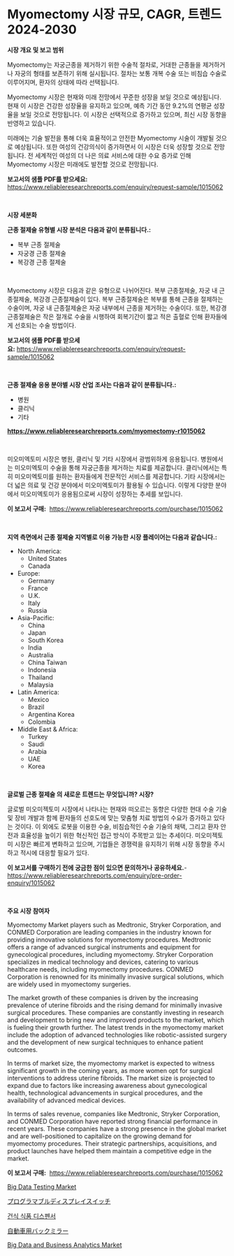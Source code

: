 <p><h1>Myomectomy 시장 규모, CAGR, 트렌드 2024-2030</h1></p><p><strong>시장 개요 및 보고 범위</strong></p>
<p><p>Myomectomy는 자궁근종을 제거하기 위한 수술적 절차로, 거대한 근종들을 제거하거나 자궁의 형태를 보존하기 위해 실시됩니다. 절차는 보통 개복 수술 또는 비침습 수술로 이루어지며, 환자의 상태에 따라 선택됩니다.</p><p>Myomectomy 시장은 현재와 미래 전망에서 꾸준한 성장을 보일 것으로 예상됩니다. 현재 이 시장은 건강한 성장율을 유지하고 있으며, 예측 기간 동안 9.2%의 연평균 성장율을 보일 것으로 전망됩니다. 이 시장은 선택적으로 증가하고 있으며, 최신 시장 동향을 반영하고 있습니다.</p><p>미래에는 기술 발전을 통해 더욱 효율적이고 안전한 Myomectomy 시술이 개발될 것으로 예상됩니다. 또한 여성의 건강의식이 증가하면서 이 시장은 더욱 성장할 것으로 전망됩니다. 전 세계적인 여성의 더 나은 의료 서비스에 대한 수요 증가로 인해 Myomectomy 시장은 미래에도 발전할 것으로 전망됩니다.</p></p>
<p><strong>보고서의 샘플 PDF를 받으세요:</strong> <a href="https://www.reliableresearchreports.com/enquiry/request-sample/1015062">https://www.reliableresearchreports.com/enquiry/request-sample/1015062</a></p>
<p>&nbsp;</p>
<p><strong>시장 세분화</strong></p>
<p><strong>근종 절제술 유형별 시장 분석은 다음과 같이 분류됩니다.:</strong></p>
<p><ul><li>복부 근종 절제술</li><li>자궁경 근종 절제술</li><li>복강경 근종 절제술</li></ul></p>
<p>&nbsp;</p>
<p><p>Myomectomy 시장은 다음과 같은 유형으로 나뉘어진다. 복부 근종절제술, 자궁 내 근종절제술, 복강경 근종절제술이 있다. 복부 근종절제술은 복부를 통해 근종을 절제하는 수술이며, 자궁 내 근종절제술은 자궁 내부에서 근종을 제거하는 수술이다. 또한, 복강경 근종절제술은 작은 절개로 수술을 시행하여 회복기간이 짧고 적은 출혈로 인해 환자들에게 선호되는 수술 방법이다.</p></p>
<p><strong>보고서의 샘플 PDF를 받으세요:</strong>&nbsp;<a href="https://www.reliableresearchreports.com/enquiry/request-sample/1015062">https://www.reliableresearchreports.com/enquiry/request-sample/1015062</a></p>
<p>&nbsp;</p>
<p><strong> 근종 절제술 응용 분야별 시장 산업 조사는 다음과 같이 분류됩니다.:</strong></p>
<p><ul><li>병원</li><li>클리닉</li><li>기타</li></ul></p>
<p><strong><a href="https://www.reliableresearchreports.com/myomectomy-r1015062">https://www.reliableresearchreports.com/myomectomy-r1015062</a></strong></p>
<p>&nbsp;</p>
<p><p>미오미엑토미 시장은 병원, 클리닉 및 기타 시장에서 광범위하게 응용됩니다. 병원에서는 미오미엑토미 수술을 통해 자궁근종을 제거하는 치료를 제공합니다. 클리닉에서는 특히 미오미엑토미를 원하는 환자들에게 전문적인 서비스를 제공합니다. 기타 시장에서는 더 넓은 의료 및 건강 분야에서 미오미엑토미가 활용될 수 있습니다. 이렇게 다양한 분야에서 미오미엑토미가 응용됨으로써 시장이 성장하는 추세를 보입니다.</p></p>
<p><strong>이 보고서 구매:</strong>&nbsp; <a href="https://www.reliableresearchreports.com/purchase/1015062">https://www.reliableresearchreports.com/purchase/1015062</a></p>
<p>&nbsp;</p>
<p><strong>지역 측면에서 근종 절제술 지역별로 이용 가능한 시장 플레이어는 다음과 같습니다.:</strong></p>
<p><ul>
    <li>
        North America:
        <ul>
            <li>United States</li>
            <li>Canada</li>
        </ul>
    </li>
    <li>
        Europe:
        <ul>
            <li>Germany</li>
            <li>France</li>
            <li>U.K.</li>
            <li>Italy</li>
            <li>Russia</li>
        </ul>
    </li>
    <li>
        Asia-Pacific:
        <ul>
            <li>China</li>
            <li>Japan</li>
            <li>South Korea</li>
            <li>India</li>
            <li>Australia</li>
            <li>China Taiwan</li>
            <li>Indonesia</li>
            <li>Thailand</li>
            <li>Malaysia</li>
        </ul>
    </li>
    <li>
        Latin America:
        <ul>
            <li>Mexico</li>
            <li>Brazil</li>
            <li>Argentina Korea</li>
            <li>Colombia</li>
        </ul>
    </li>
    <li>
        Middle East & Africa:
        <ul>
            <li>Turkey</li>
            <li>Saudi</li>
            <li>Arabia</li>
            <li>UAE</li>
            <li>Korea</li>
        </ul>
    </li>
    </ul></p>
<p>&nbsp;</p>
<p><strong>글로벌 근종 절제술 의 새로운 트렌드는 무엇입니까? 시장?</strong></p>
<p><p>글로벌 미오미젝토미 시장에서 나타나는 현재와 떠오르는 동향은 다양한 현대 수술 기술 및 장비 개발과 함께 환자들의 선호도에 맞는 맞춤형 치료 방법의 수요가 증가하고 있다는 것이다. 이 외에도 로봇을 이용한 수술, 비침습적인 수술 기술의 채택, 그리고 환자 안전과 효율성을 높이기 위한 혁신적인 접근 방식이 주목받고 있는 추세이다. 미오미젝토미 시장은 빠르게 변화하고 있으며, 기업들은 경쟁력을 유지하기 위해 시장 동향을 주시하고 적시에 대응할 필요가 있다.</p></p>
<p><strong>이 보고서를 구매하기 전에 궁금한 점이 있으면 문의하거나 공유하세요.</strong>- <a href="https://www.reliableresearchreports.com/enquiry/pre-order-enquiry/1015062">https://www.reliableresearchreports.com/enquiry/pre-order-enquiry/1015062</a></p>
<p>&nbsp;</p>
<p><strong>주요 시장 참여자</strong></p>
<p><p>Myomectomy Market players such as Medtronic, Stryker Corporation, and CONMED Corporation are leading companies in the industry known for providing innovative solutions for myomectomy procedures. Medtronic offers a range of advanced surgical instruments and equipment for gynecological procedures, including myomectomy. Stryker Corporation specializes in medical technology and devices, catering to various healthcare needs, including myomectomy procedures. CONMED Corporation is renowned for its minimally invasive surgical solutions, which are widely used in myomectomy surgeries.</p><p>The market growth of these companies is driven by the increasing prevalence of uterine fibroids and the rising demand for minimally invasive surgical procedures. These companies are constantly investing in research and development to bring new and improved products to the market, which is fueling their growth further. The latest trends in the myomectomy market include the adoption of advanced technologies like robotic-assisted surgery and the development of new surgical techniques to enhance patient outcomes.</p><p>In terms of market size, the myomectomy market is expected to witness significant growth in the coming years, as more women opt for surgical interventions to address uterine fibroids. The market size is projected to expand due to factors like increasing awareness about gynecological health, technological advancements in surgical procedures, and the availability of advanced medical devices.</p><p>In terms of sales revenue, companies like Medtronic, Stryker Corporation, and CONMED Corporation have reported strong financial performance in recent years. These companies have a strong presence in the global market and are well-positioned to capitalize on the growing demand for myomectomy procedures. Their strategic partnerships, acquisitions, and product launches have helped them maintain a competitive edge in the market.</p></p>
<p><strong>이 보고서 구매:</strong>&nbsp;&nbsp;<a href="https://www.reliableresearchreports.com/purchase/1015062">https://www.reliableresearchreports.com/purchase/1015062</a></p>
<p><p><a href="https://github.com/edytherolanlouisejk1miz0wig/Market-Research-Report-List-2/blob/main/big-data-testing-market.md">Big Data Testing Market</a></p><p><a href="https://medium.com/@annchovey2023/%E3%83%97%E3%83%AD%E3%82%B0%E3%83%A9%E3%83%9E%E3%83%96%E3%83%AB%E3%83%87%E3%82%A3%E3%82%B9%E3%83%97%E3%83%AC%E3%82%A4%E3%82%B9%E3%82%A4%E3%83%83%E3%83%81%E3%81%AE%E5%B8%82%E5%A0%B4%E8%AA%BF%E6%9F%BB%E3%83%AC%E3%83%9D%E3%83%BC%E3%83%88-%E3%81%9D%E3%81%AE%E6%AD%B4%E5%8F%B2%E3%81%A8%E4%BA%88%E6%B8%AC2031%E5%B9%B4%E3%81%BE%E3%81%A72034%E5%B9%B4-7b3db52016ff">プログラマブルディスプレイスイッチ</a></p><p><a href="https://medium.com/@lottierunte44/2024%EB%85%84%EB%B6%80%ED%84%B0-2031%EB%85%84%EA%B9%8C%EC%A7%80%EC%9D%98-%EC%8B%9C%EC%9E%A5-%EB%B6%84%EC%84%9D-%EB%B0%8F-%ED%81%AC%EA%B8%B0-%EC%98%88%EC%B8%A1%EC%9D%84-%EC%9C%84%ED%95%9C-%EA%B1%B4%EC%8B%9D-%EC%82%AC%EB%A3%8C-%EB%94%94%EC%8A%A4%ED%8E%9C%EC%84%9C-%EC%8B%9C%EC%9E%A5-e03e4843e8c2">건식 식품 디스펜서</a></p><p><a href="https://medium.com/@aurelianghideanu2022/%E8%87%AA%E5%8B%95%E8%BB%8A%E5%BE%8C%E6%96%B9%E8%A6%96%E9%8F%A1%E5%B8%82%E5%A0%B4%E3%81%AE%E8%A6%8F%E6%A8%A1-%E5%B8%82%E5%A0%B4%E5%8B%95%E5%90%91%E3%81%A8%E5%B8%82%E5%A0%B4%E4%BA%88%E6%B8%AC-2024%E5%B9%B4%E3%81%8B%E3%82%892031%E5%B9%B4-f1485c510165">自動車用バックミラー</a></p><p><a href="https://github.com/peachesmcdowel1/Market-Research-Report-List-2/blob/main/big-data-and-business-analytics-market.md">Big Data and Business Analytics Market</a></p></p>